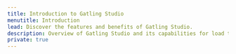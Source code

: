 ```yaml
---
title: Introduction to Gatling Studio
menutitle: Introduction
lead: Discover the features and benefits of Gatling Studio.
description: Overview of Gatling Studio and its capabilities for load testing.
private: true
---
```

